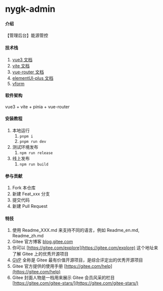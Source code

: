 # nygk-admin

#### 介绍

【管理后台】能源管控

#### 技术栈

1. [vue3 文档](https://cn.vuejs.org/api/reactivity-core.html#computed)
2. [vite 文档](https://vitejs.cn/guide/env-and-mode.html#env-files)
3. [vue-router 文档](https://router.vuejs.org/zh/api/#active-class)
4. [elementUI-plus 文档](https://element-plus.gitee.io/zh-CN/component/container.html#%E5%B8%B8%E8%A7%81%E9%A1%B5%E9%9D%A2%E5%B8%83%E5%B1%80)
5. [vform](https://www.vform666.com/document3.html)

#### 软件架构

vue3 + vite + pinia + vue-router

#### 安装教程

1. 本地运行
   1. `pnpm i`
   2. `pnpm run dev`
2. 测试环境发布
   1. `npm run release`
3. 线上发布
   1. `npm run build`

#### 参与贡献

1.  Fork 本仓库
2.  新建 Feat_xxx 分支
3.  提交代码
4.  新建 Pull Request

#### 特技

1.  使用 Readme_XXX.md 来支持不同的语言，例如 Readme_en.md, Readme_zh.md
2.  Gitee 官方博客 [blog.gitee.com](https://blog.gitee.com)
3.  你可以 [https://gitee.com/explore](https://gitee.com/explore) 这个地址来了解 Gitee 上的优秀开源项目
4.  [GVP](https://gitee.com/gvp) 全称是 Gitee 最有价值开源项目，是综合评定出的优秀开源项目
5.  Gitee 官方提供的使用手册 [https://gitee.com/help](https://gitee.com/help)
6.  Gitee 封面人物是一档用来展示 Gitee 会员风采的栏目 [https://gitee.com/gitee-stars/](https://gitee.com/gitee-stars/)
